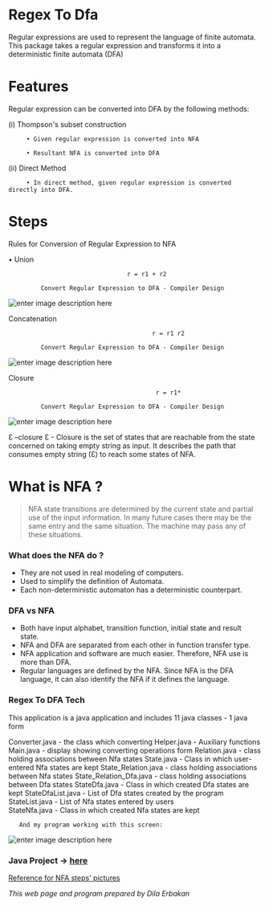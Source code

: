 ﻿
# Regex To Dfa 

Regular expressions are used to represent the language of finite automata.
This package takes a regular expression and transforms it into a deterministic finite automata (DFA)

# Features
Regular expression can be converted into DFA by the following methods:

   (i) Thompson's subset construction
   
         • Given regular expression is converted into NFA

         • Resultant NFA is converted into DFA

(ii) Direct Method

         • In direct method, given regular expression is converted directly into DFA.

# Steps
Rules for Conversion of Regular Expression to NFA
 
• Union
                                     
                                     r = r1 + r2

             Convert Regular Expression to DFA - Compiler Design

![enter image description here](https://scontent.fsaw1-3.fna.fbcdn.net/v/t1.0-9/31955074_10214578550530688_6519123849764667392_n.jpg?_nc_cat=0&oh=a9d0633c3b1ac88894e3be8b699a96dd&oe=5B9D814E)

Concatenation

                                            r = r1 r2

             Convert Regular Expression to DFA - Compiler Design

![enter image description here](https://scontent.fsaw1-3.fna.fbcdn.net/v/t1.0-9/31899278_10214578550570689_5665379519205212160_n.jpg?_nc_cat=0&oh=5b036aed7ec5ceaa7d11bf5cbcbd2454&oe=5B51EDC3)

Closure
                                            
                                             r = r1*

             Convert Regular Expression to DFA - Compiler Design

![enter image description here](https://scontent.fsaw1-3.fna.fbcdn.net/v/t1.0-9/31928670_10214578550490687_3026631696503013376_n.jpg?_nc_cat=0&oh=7935d228180437ff883ed136c2d9acd9&oe=5B8C2B21)

Ɛ –closure
Ɛ - Closure is the set of states that are reachable from the state concerned on taking empty string as input. 
It describes the path that consumes empty string (Ɛ) to reach some states of NFA.

# What is NFA ?

> NFA state transitions are determined 
> by the current state and partial use of 
> the input information. In many future
> cases there may be the same entry
> and the same situation. The machine 
> may pass any of these situations.

### What does the NFA do ?
* They are not used in real modeling of computers.
* Used to simplify the definition of Automata.
* Each non-deterministic automaton has a deterministic counterpart.

### DFA vs NFA

* Both have input alphabet, transition function, initial state and result state.
* NFA and DFA are separated from each other in function transfer type.
* NFA application and software are much easier. Therefore, NFA use is more than DFA.
* Regular languages are defined by the NFA. Since NFA is the DFA language, it can also identify the NFA if it defines the language.

### Regex To DFA Tech

This application is a java application and includes 11 java classes - 1 java form

Converter.java - the class which converting 
Helper.java - Auxiliary functions
Main.java - display showing converting operations form
Relation.java - class holding associations between Nfa states
State.java - Class in which user-entered Nfa states are kept
State_Relation.java - class holding associations between Nfa states
State_Relation_Dfa.java - class holding associations between Dfa states
StateDfa.java - Class in which created Dfa states are kept
StateDfaList.java - List of Dfa states created by the program
StateList.java - List of Nfa states entered by users  
StateNfa.java - Class in which created Nfa states are kept


       And my program working with this screen:

![enter image description here](https://scontent.fsaw1-3.fna.fbcdn.net/v/t1.0-9/31919371_10214578694254281_8193370314416062464_n.jpg?_nc_cat=0&oh=1722f0dad4d62655e03d73ff4dee4a73&oe=5B560824)


### Java Project → [here](https://github.com/dilaerbakan/Automata/blob/master/docs/regexp/Dila_RegExp_to_DFA.jar)


   [nfa information]:  <https://tr.scribd.com/doc/74752180/Otomata-Regex-NFA-DFA-Sunumu>
   [Converting a regex to dfa]: <https://stackoverflow.com/questions/30056643/converting-a-regular-expression-to-a-dfa>
   [Converting a regex to dfa]: <https://cs.stackexchange.com/questions/13599/convert-regular-expression-to-dfa>
   [Converting a regex to dfa]: <http://ecomputernotes.com/compiler-design/convert-regular-expression-to-dfa>
  
  [Reference for NFA steps' pictures ](http://ecomputernotes.com/compiler-design/convert-regular-expression-to-dfa)
  
*This web page and program prepared by Dila Erbakan*
